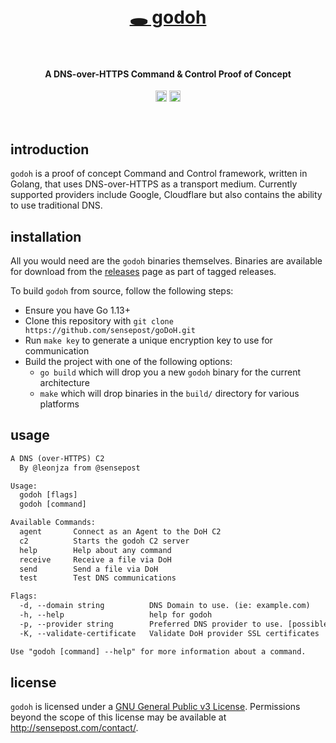 <h1 align="center">
  <br>
  <a href="https://github.com/sensepost/goDoH">
    🕳 godoh
  </a>
  <br>
  <br>
</h1>

<h4 align="center">A DNS-over-HTTPS Command & Control Proof of Concept</h4>
<p align="center">
  <a href="https://twitter.com/leonjza"><img src="https://img.shields.io/badge/Twitter-%40leonjza-blue.svg" alt="@leonjza" height="18"></a>
  <a href="https://goreportcard.com/report/github.com/sensepost/goDoH"><img src="https://goreportcard.com/badge/github.com/sensepost/goDoH" alt="Go Report Card" height="18"></a>
</p>
<br>

## introduction

`godoh` is a proof of concept Command and Control framework, written in Golang, that uses DNS-over-HTTPS as a transport medium. Currently supported providers include Google, Cloudflare but also contains the ability to use traditional DNS.

## installation

All you would need are the `godoh` binaries themselves. Binaries are available for download from the [releases](https://github.com/sensepost/goDoH/releases) page as part of tagged releases.

To build `godoh` from source, follow the following steps:

* Ensure you have Go 1.13+
* Clone this repository with `git clone https://github.com/sensepost/goDoH.git`
* Run `make key` to generate a unique encryption key to use for communication
* Build the project with one of the following options:
  * `go build` which will drop you a new `godoh` binary for the current architecture
  * `make` which will drop binaries in the `build/` directory for various platforms

## usage

```txt
A DNS (over-HTTPS) C2
  By @leonjza from @sensepost

Usage:
  godoh [flags]
  godoh [command]

Available Commands:
  agent       Connect as an Agent to the DoH C2
  c2          Starts the godoh C2 server
  help        Help about any command
  receive     Receive a file via DoH
  send        Send a file via DoH
  test        Test DNS communications

Flags:
  -d, --domain string          DNS Domain to use. (ie: example.com)
  -h, --help                   help for godoh
  -p, --provider string        Preferred DNS provider to use. [possible: googlefront, google, cloudflare, quad9, raw] (default "google")
  -K, --validate-certificate   Validate DoH provider SSL certificates

Use "godoh [command] --help" for more information about a command.
```

## license

`godoh` is licensed under a [GNU General Public v3 License](https://www.gnu.org/licenses/gpl-3.0.en.html). Permissions beyond the scope of this license may be available at http://sensepost.com/contact/.
